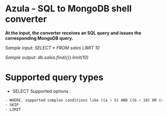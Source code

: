# Azula - SQL to MongoDB shell converter

**At the input, the converter receives an SQL query and issues the corresponding MongoDB query.**

*Sample input: SELECT * FROM sales LIMIT 10*

*Sample output: db.sales.find({}).limit(10)*


# Supported query types

- SELECT
Supported options :
```sh
- WHERE. supported complex conditions like ((a > 5) AND ((b < 10) OR (c = 45) OR (d <> 16)) AND (e < 19))
- SKIP
- LIMIT
  ```


    

